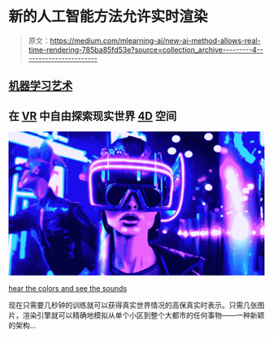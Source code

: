 # 新的人工智能方法允许实时渲染

> 原文：<https://medium.com/mlearning-ai/new-ai-method-allows-real-time-rendering-785ba85fd53e?source=collection_archive---------4----------------------->

## [机器学习艺术](https://open.substack.com/pub/mlearning/p/if-ai-could-create-a-sound-for-you?r=z7zu8&utm_campaign=post&utm_medium=web)

## 在 [VR](/data-driven-fiction/how-to-start-a-vr-gallery-6e1cb96da892) 中自由探索现实世界 [4D](/data-driven-fiction/8-surprising-benefits-of-4d-art-8a754006cd9c) 空间

[![](img/da0c7ae389256af61cbbd588d4ceb7fb.png)](https://open.substack.com/pub/mlearning/p/if-ai-could-create-a-sound-for-you?r=z7zu8&utm_campaign=post&utm_medium=web)

[hear the colors and see the sounds](https://open.substack.com/pub/mlearning/p/if-ai-could-create-a-sound-for-you?r=z7zu8&utm_campaign=post&utm_medium=web)

现在只需要几秒钟的训练就可以获得真实世界情况的高保真实时表示。只需几张图片，渲染引擎就可以精确地模拟从单个小区到整个大都市的任何事物——一种新颖的架构…